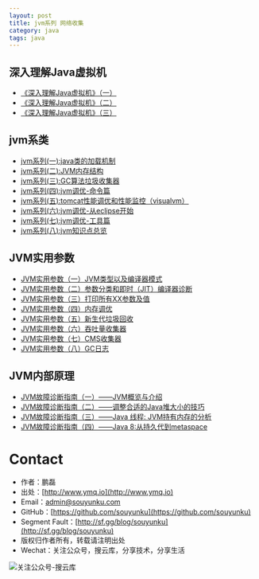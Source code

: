 ```yaml
---
layout: post
title: jvm系列 网络收集
category: java 
tags: java
---
```


##  深入理解Java虚拟机

 - [《深入理解Java虚拟机》（一）](https://segmentfault.com/a/1190000010412685)
 - [《深入理解Java虚拟机》（二）](https://segmentfault.com/a/1190000010412582)
 - [《深入理解Java虚拟机》（三）](https://segmentfault.com/a/1190000010421285)

##  jvm系类

 - [jvm系列(一):java类的加载机制][1]  
 - [jvm系列(二):JVM内存结构][2]  
 - [jvm系列(三):GC算法垃圾收集器][3]  
 - [jvm系列(四):jvm调优-命令篇][4]
 - [jvm系列(五):tomcat性能调优和性能监控（visualvm）][5] 
 - [jvm系列(六):jvm调优-从eclipse开始][6]  
 - [jvm系列(七):jvm调优-工具篇][7] 
 - [jvm系列(八):jvm知识点总览][8]

## JVM实用参数

 - [JVM实用参数（一）JVM类型以及编译器模式][11]
 - [JVM实用参数（二）参数分类和即时（JIT）编译器诊断][12]
 - [JVM实用参数（三）打印所有XX参数及值][13]
 - [JVM实用参数（四）内存调优][14]
 - [JVM实用参数（五）新生代垃圾回收][15]
 - [JVM实用参数（六）吞吐量收集器][16]
 - [JVM实用参数（七）CMS收集器][17]
 - [JVM实用参数（八）GC日志][18]

## JVM内部原理

 - [JVM故障诊断指南（一）——JVM概览与介绍][21]
 - [JVM故障诊断指南（二）——调整合适的Java堆大小的技巧][22]
 - [JVM故障诊断指南（三）——Java 线程: JVM持有内存的分析][23]
 - [JVM故障诊断指南（四）——Java 8:从持久代到metaspace][24]

  [1]: http://www.cnblogs.com/ityouknow/p/5603287.html
  [2]: http://www.cnblogs.com/ityouknow/p/5610232.html
  [3]: http://www.cnblogs.com/ityouknow/p/5614961.html
  [4]: http://www.ityouknow.com/java/2016/01/01/jvm%E8%B0%83%E4%BC%98-%E5%91%BD%E4%BB%A4%E7%AF%87.html
  [5]: http://www.cnblogs.com/ityouknow/p/5378874.html
  [6]: http://www.cnblogs.com/ityouknow/p/5647513.html
  [7]: http://www.ityouknow.com/java/2017/02/22/jvm-tool.html
  [8]: http://www.cnblogs.com/ityouknow/p/6482464.html
  
  
  [11]: http://ifeve.com/useful-jvm-flags-part-1-jvm-types-and-compiler-modes-2/
  [12]: http://ifeve.com/useful-jvm-flags-part-2-flag/
  [13]: http://ifeve.com/useful-jvm-flags-part-3-printing-all-xx-flags-and-their-values/
  [14]: http://ifeve.com/useful-jvm-flags-part-4-heap-tuning/
  [15]: http://ifeve.com/useful-jvm-flags-part-5-young-generation-garbage-collection/
  [16]: http://ifeve.com/useful-jvm-flags-part-6-throughput-collector/
  [17]: http://ifeve.com/useful-jvm-flags-part-7-cms-collector/
  [18]: http://ifeve.com/useful-jvm-flags-part-8-gc-logging/
  

  [21]: http://ifeve.com/jvm-troubleshooting-guide-1/
  [22]: http://ifeve.com/jvm-troubleshooting-guide-2/
  [23]: http://ifeve.com/jvm-troubleshooting-guide-3/
  [24]: http://ifeve.com/jvm-troubleshooting-guide-4/
 

# Contact

 - 作者：鹏磊  
 - 出处：[http://www.ymq.io](http://www.ymq.io)  
 - Email：[admin@souyunku.com](admin@souyunku.com)  
 - GitHub：[https://github.com/souyunku](https://github.com/souyunku)  
 - Segment Fault：[http://sf.gg/blog/souyunku](http://sf.gg/blog/souyunku)  
 - 版权归作者所有，转载请注明出处
 - Wechat：关注公众号，搜云库，分享技术，分享生活
 
![关注公众号-搜云库](http://www.ymq.io/images/souyunku.png "搜云库")
